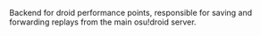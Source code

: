 Backend for droid performance points, responsible for saving and forwarding replays from the main osu!droid server.
